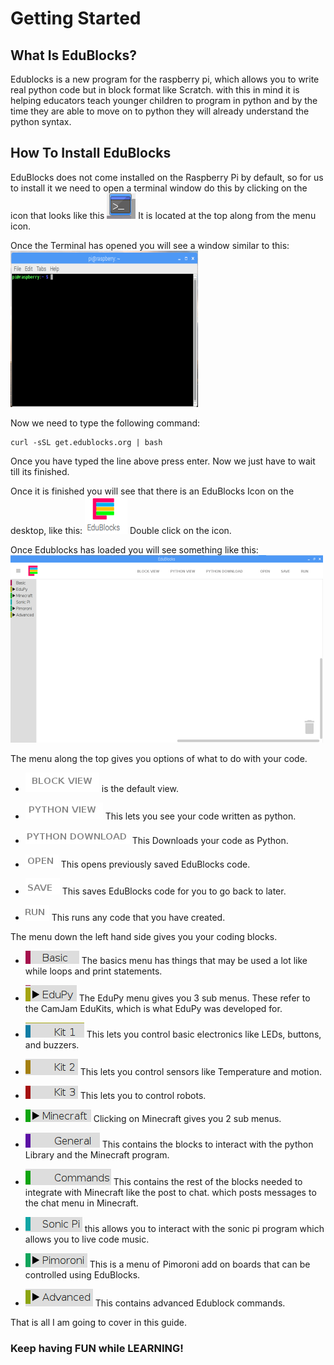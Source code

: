 # Getting Started

## What Is EduBlocks?
Edublocks is a new program for the raspberry pi, which allows you to write real python code but in block format like Scratch.
with this in mind it is helping educators teach younger children to program in python and by the time they are able to move on to
python they will already understand the python syntax.

## How To Install EduBlocks
EduBlocks does not come installed on the Raspberry Pi by default, so for us to install it we need to open a terminal window
do this by clicking on the icon that looks like this ![Terminal Icon](Images/Terminal.png) It is located at the top along from the menu icon.

Once the Terminal has opened you will see a window similar to this: ![Terminal Window](Images/Terminal_Window.png)

Now we need to type the following command:

```
curl -sSL get.edublocks.org | bash
```
Once you have typed the line above press enter. Now we just have to wait till its finished.

Once it is finished you will see that there is an EduBlocks Icon on the desktop, like this: ![EduBlocks Icon](Images/EduBlocks.png) Double click on the icon.

Once Edublocks has loaded you will see something like this: ![EduBlocks Window](Images/EduBlocks_Window.png)

The menu along the top gives you options of what to do with your code.
* ![Block View](Images/Block_View.png) is the default view.

* ![Python View](Images/Python_View.png) This lets you see your code written as python.

* ![Python Download](Images/Python_Download.png) This Downloads your code as Python.

* ![Open](Images/Open.png) This opens previously saved EduBlocks code.

* ![Save](Images/Save.png) This saves EduBlocks code for you to go back to later.

* ![Run](Images/Run.png) This runs any code that you have created.

The menu down the left hand side gives you your coding blocks.
* ![Basic menu](Images/Basic.png) The basics menu has things that may be used a lot like while loops and print statements.

* ![EduPy Menu](Images/EduPy.png) The EduPy menu gives you 3 sub menus. These refer to the CamJam EduKits, which is what EduPy was developed for.

 * ![Kit 1](Images/Kit1.png) This lets you control basic electronics like LEDs, buttons, and buzzers.

 * ![Kit 2](Images/Kit2.png) This lets you control sensors like Temperature and motion.

 * ![Kit 3](Images/Kit3.png) This lets you to control robots.

* ![Minecraft Menu](Images/Minecraft.png) Clicking on Minecraft gives you 2 sub menus.

 * ![General](Images/General.png) This contains the blocks to interact with the python Library and the Minecraft program.

 * ![Commands](Images/Commands.png) This contains the rest of the blocks needed to integrate with Minecraft like the post to chat. which posts messages to the chat menu in Minecraft.

* ![Sonic pi](Images/Sonic_Pi.png) this allows you to interact with the sonic pi program which allows you to live code music.

* ![Pimoroni](Images/Pimoroni.png) This is a menu of Pimoroni add on boards that can be controlled using EduBlocks.

* ![Advanced](Images/Advanced.png) This contains advanced Edublock commands.

That is all I am going to cover in this guide.

### Keep having FUN while LEARNING!  
